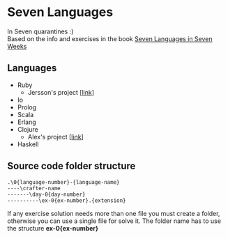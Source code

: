 # Seven Languages
In Seven quarantines :)
<br/>Based on the info and exercises in the book [Seven Languages in Seven Weeks](https://www.oreilly.com/library/view/seven-languages-in/9781680500059/)

## Languages
- Ruby
    - Jersson's project [[link](./01-ruby/jersson)]
- Io
- Prolog
- Scala
- Erlang
- Clojure
    - Alex's project [[link](./06-clojure/alex)]
- Haskell

## Source code folder structure
```
.\0{language-number}-{language-name}
----\crafter-name
-------\day-0{day-number}
----------\ex-0{ex-number}.{extension} 
```

If any exercise solution needs more than one file you must create a folder, otherwise you can use a single file for solve it. The folder name has to use the structure **ex-0{ex-number}**
